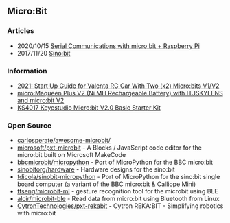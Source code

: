## Micro:Bit


### Articles
- 2020/10/15 [Serial Communications with micro:bit + Raspberry Pi](https://micromag.cc/serial-communications-with-micro-bit-raspberry-pi/)
- 2017/11/20 [Sino:bit](https://medium.com/dark-mountain/sino-bit-3691a7decf68)


### Information
- [2021: Start Up Guide for Valenta RC Car With Two (x2) Micro:bits V1/V2](https://www.instructables.com/Start-Up-Guide-2021-for-Valenta-RC-Car-With-X2-Mic/)
- [micro:Maqueen Plus V2 (Ni MH Rechargeable Battery) with HUSKYLENS and micro:bit V2](https://www.dfrobot.com/product-2030.html)
- [KS4017 Keyestudio Micro:bit V2.0 Basic Starter Kit](https://wiki.keyestudio.com/KS4017_Keyestudio_Micro:bit_V2.0_Basic_Starter_Kit)



### Open Source
- [carlosperate/awesome-microbit/](https://github.com/carlosperate/awesome-microbit/)
- [microsoft/pxt-microbit](https://github.com/microsoft/pxt-microbit) - A Blocks / JavaScript code editor for the micro:bit built on Microsoft MakeCode
- [bbcmicrobit/micropython](https://github.com/bbcmicrobit/micropython) - Port of MicroPython for the BBC micro:bit
- [sinobitorg/hardware](https://github.com/sinobitorg/hardware) - Hardware designs for the sino:bit
- [tdicola/sinobit-micropython](https://github.com/tdicola/sinobit-micropython) - Port of MicroPython for the sino:bit single board computer (a variant of the BBC micro:bit & Calliope Mini)
- [ttseng/microbit-ml](https://github.com/ttseng/microbit-ml) - gesture recognition tool for the microbit using BLE
- [alcir/microbit-ble](https://github.com/alcir/microbit-ble) - Read data from micro:bit using Bluetooth from Linux
- [CytronTechnologies/pxt-rekabit](https://github.com/CytronTechnologies/pxt-rekabit) - Cytron REKA:BIT - Simplifying robotics with micro:bit
